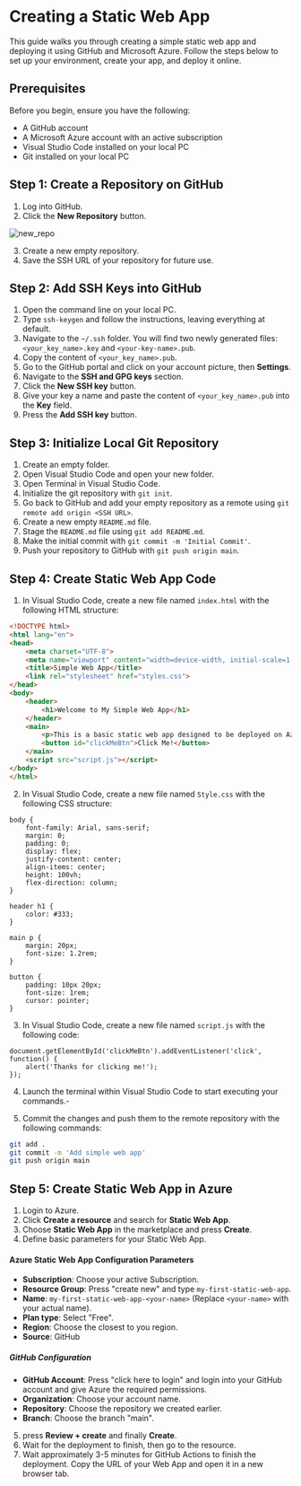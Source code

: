 # Creating a Static Web App

This guide walks you through creating a simple static web app and deploying it using GitHub and Microsoft Azure. Follow the steps below to set up your environment, create your app, and deploy it online.

## Prerequisites

Before you begin, ensure you have the following:

- A GitHub account
- A Microsoft Azure account with an active subscription
- Visual Studio Code installed on your local PC
- Git installed on your local PC

## Step 1: Create a Repository on GitHub

1. Log into GitHub.
2. Click the **New Repository** button.
   
![new_repo](https://myfirststaticwebappsa.blob.core.windows.net/screenshoots/github-new-repo.png "Optional title")

3. Create a new empty repository.
4. Save the SSH URL of your repository for future use.

## Step 2: Add SSH Keys into GitHub

1. Open the command line on your local PC.
2. Type `ssh-keygen` and follow the instructions, leaving everything at default.
3. Navigate to the `~/.ssh` folder. You will find two newly generated files: `<your_key_name>.key` and `<your-key-name>.pub`.
4. Copy the content of `<your_key_name>.pub`.
5. Go to the GitHub portal and click on your account picture, then **Settings**.
6. Navigate to the **SSH and GPG keys** section.
7. Click the **New SSH key** button.
8. Give your key a name and paste the content of `<your_key_name>.pub` into the **Key** field.
9. Press the **Add SSH key** button.

## Step 3: Initialize Local Git Repository

1. Create an empty folder.
2. Open Visual Studio Code and open your new folder.
3. Open Terminal in Visual Studio Code.
4. Initialize the git repository with `git init`.
5. Go back to GitHub and add your empty repository as a remote using `git remote add origin <SSH URL>`.
6. Create a new empty `README.md` file.
7. Stage the `README.md` file using `git add README.md`.
8. Make the initial commit with `git commit -m 'Initial Commit'`.
9. Push your repository to GitHub with `git push origin main`.

## Step 4: Create Static Web App Code

1. In Visual Studio Code, create a new file named `index.html` with the following HTML structure:

```html
<!DOCTYPE html>
<html lang="en">
<head>
    <meta charset="UTF-8">
    <meta name="viewport" content="width=device-width, initial-scale=1.0">
    <title>Simple Web App</title>
    <link rel="stylesheet" href="styles.css">
</head>
<body>
    <header>
        <h1>Welcome to My Simple Web App</h1>
    </header>
    <main>
        <p>This is a basic static web app designed to be deployed on Azure Web Apps.</p>
        <button id="clickMeBtn">Click Me!</button>
    </main>
    <script src="script.js"></script>
</body>
</html>
```

2. In Visual Studio Code, create a new file named `Style.css` with the following CSS structure:
```
body {
    font-family: Arial, sans-serif;
    margin: 0;
    padding: 0;
    display: flex;
    justify-content: center;
    align-items: center;
    height: 100vh;
    flex-direction: column;
}

header h1 {
    color: #333;
}

main p {
    margin: 20px;
    font-size: 1.2rem;
}

button {
    padding: 10px 20px;
    font-size: 1rem;
    cursor: pointer;
}
```

3. In Visual Studio Code, create a new file named `script.js` with the following code:

```
document.getElementById('clickMeBtn').addEventListener('click', function() {
    alert('Thanks for clicking me!');
});

```

4. Launch the terminal within Visual Studio Code to start executing your commands.- 

5. Commit the changes and push them to the remote repository with the following commands:

```bash
git add .
git commit -m 'Add simple web app'
git push origin main
```

## Step 5: Create Static Web App in Azure
1. Login to Azure.
2. Click **Create a resource** and search for **Static Web App**.
3. Choose **Static Web App** in the marketplace and press **Create**.
4. Define basic parameters for your Static Web App.

#### Azure Static Web App Configuration Parameters

- **Subscription**: Choose your active Subscription.
- **Resource Group**: Press "create new" and type `my-first-static-web-app`.
- **Name**: `my-first-static-web-app-<your-name>` (Replace `<your-name>` with your actual name).
- **Plan type**: Select "Free".
- **Region**: Choose the closest to you region.
- **Source**: GitHub

##### GitHub Configuration

- **GitHub Account**: Press "click here to login" and login into your GitHub account and give Azure the required permissions.
- **Organization**: Choose your account name.
- **Repository**: Choose the repository we created earlier.
- **Branch**: Choose the branch "main".

5. press **Review + create** and finally **Create**.
6. Wait for the deployment to finish, then go to the resource.
7. Wait approximately 3-5 minutes for GitHub Actions to finish the deployment. Copy the URL of your Web App and open it in a new browser tab.

